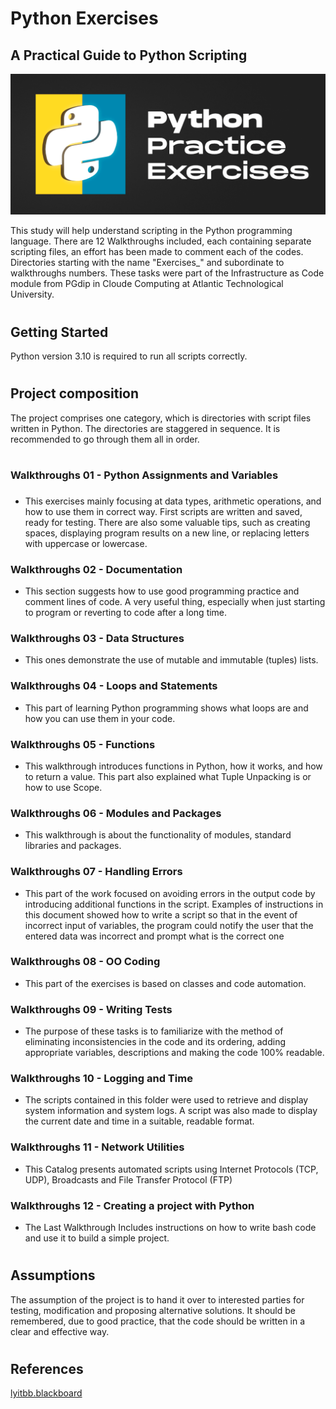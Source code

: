 # Python Exercises #
## A Practical Guide to Python Scripting ##
![img.png](PythonPracticeExercises.png)

This study will help understand scripting in the Python programming language. There are 12 Walkthroughs included, each containing separate scripting files, an effort has been made to comment each of the codes. Directories starting with the name "Exercises_" and subordinate to walkthroughs numbers. These tasks were part of the Infrastructure as Code module from PGdip in Cloude Computing at Atlantic Technological University.
#
## Getting Started ##
Python version 3.10 is required to run all scripts correctly.
#
## Project composition ##
The project comprises one category, which is directories with script files written in Python. The directories are staggered in sequence. It is recommended to go through them all in order.
#
### Walkthroughs 01 - Python Assignments and Variables
###  
- This exercises mainly focusing at data types, arithmetic operations, and how to use them in correct way. First 
scripts are written and saved, ready for testing. There are also some valuable tips, 
such as creating spaces, displaying program results on a new line, or replacing letters with uppercase 
or lowercase.

### Walkthroughs 02 - Documentation ###
- This section suggests how to use good programming practice and comment lines of code. A very 
useful thing, especially when just starting to program or reverting to code after a long time.

### Walkthroughs 03 - Data Structures ###
- This ones demonstrate the use of mutable and immutable (tuples) lists.

### Walkthroughs 04 - Loops and Statements ###
- This part of learning Python programming shows what loops are and how you can use them in your code.

### Walkthroughs 05 - Functions ###
- This walkthrough introduces functions in Python, how it works, and how to return a value. This part 
also explained what Tuple Unpacking is or how to use Scope.

### Walkthroughs 06 - Modules and Packages ###
- This walkthrough is about the functionality of modules, standard libraries and packages.

### Walkthroughs 07 - Handling Errors ###
- This part of the work focused on avoiding errors in the output code by introducing additional functions in the script. Examples of instructions in this document showed how to write a script so that in the event of incorrect input of variables, the program could notify the user that the entered data was incorrect and prompt what is the correct one
### Walkthroughs 08 - OO Coding ###
- This part of the exercises is based on classes and code automation.

### Walkthroughs 09 - Writing Tests ###
- The purpose of these tasks is to familiarize with the method of eliminating inconsistencies in the code and its ordering, adding appropriate variables, descriptions and making the code 100% readable.
### Walkthroughs 10 - Logging and Time ###
- The scripts contained in this folder were used to retrieve and display system information and system logs. A script was also made to display the current date and time in a suitable, readable format.
### Walkthroughs 11 - Network Utilities ###
- This Catalog presents automated scripts using Internet Protocols (TCP, UDP), Broadcasts and File Transfer Protocol (FTP)
### Walkthroughs 12 - Creating a project with Python ###
- The Last Walkthrough Includes instructions on how to write bash code and use it to build a simple project.
#
## Assumptions ##
The assumption of the project is to hand it over to interested parties for testing, modification and proposing alternative solutions.
It should be remembered, due to good practice, that the code should be written in a clear and effective way.
#
## References ##
[lyitbb.blackboard](https://lyitbb.blackboard.com/ultra/courses/_58891_1/cl/outline)

